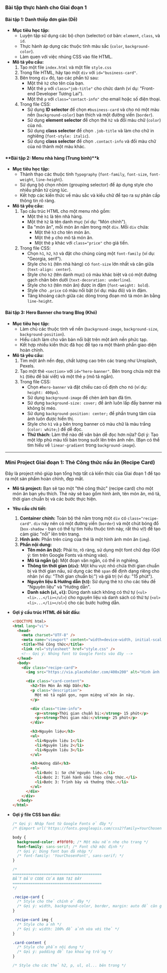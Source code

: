 ### **Bài tập thực hành cho Giai đoạn 1**

#### **Bài tập 1: Danh thiếp đơn giản (Dễ)**

- **Mục tiêu học tập:**
  - Luyện tập sử dụng các bộ chọn (selector) cơ bản: `element`, `class`, và `id`.
  - Thực hành áp dụng các thuộc tính màu sắc (`color`, `background-color`).
  - Làm quen với việc nhúng CSS vào file HTML.
- **Mô tả yêu cầu:**
  1.  Tạo một file `index.html` và một file `style.css`
  2.  Trong file HTML, hãy tạo một `div` với `id="business-card"`.
  3.  Bên trong `div` đó, tạo các phần tử sau:
      - Một thẻ `h2` cho tên của bạn.
      - Một thẻ `p` với `class="job-title"` cho chức danh (ví dụ: "Front-end Developer Tương Lai").
      - Một thẻ `p` với `class="contact-info"` cho email hoặc số điện thoại.
  4.  Trong file CSS:
      - Sử dụng **ID selector** để chọn `#business-card` và cho nó một màu nền (`background-color`) bạn thích và một đường viền (`border`).
      - Sử dụng **element selector** để chọn thẻ `h2` và đổi màu chữ (`color`) của nó.
      - Sử dụng **class selector** để chọn `.job-title` và làm cho chữ in nghiêng (`font-style: italic`).
      - Sử dụng **class selector** để chọn `.contact-info` và đổi màu chữ của nó thành một màu khác.

#### **Bài tập 2: Menu nhà hàng (Trung bình)**k

- **Mục tiêu học tập:**
  - Thành thạo các thuộc tính `Typography` (`font-family`, `font-size`, `font-weight`, `line-height`).
  - Sử dụng bộ chọn nhóm (grouping selector) để áp dụng style cho nhiều phần tử cùng lúc.
  - Kết hợp các kiến thức về màu sắc và kiểu chữ để tạo ra sự phân cấp thông tin rõ ràng.
- **Mô tả yêu cầu:**
  1.  Tạo cấu trúc HTML cho một menu nhỏ gồm:
      - Một thẻ `h1` là tên nhà hàng.
      - Một thẻ `h2` là tên danh mục (ví dụ: "Món chính").
      - Ba "món ăn", mỗi món ăn nằm trong một `div`. Mỗi `div` chứa:
        - Một thẻ `h3` cho tên món ăn.
        - Một thẻ `p` cho mô tả món ăn.
        - Một thẻ `p` khác với `class="price"` cho giá tiền.
  2.  Trong file CSS:
      - Chọn `h1`, `h2`, `h3` và đặt cho chúng cùng một `font-family` (ví dụ: "Georgia, serif").
      - Style cho `h1` (tên nhà hàng) có `font-size` lớn nhất và căn giữa (`text-align: center`).
      - Style cho `h2` (tên danh mục) có màu khác biệt và có một đường gạch chân bên dưới (`text-decoration: underline`).
      - Style cho `h3` (tên món ăn) được in đậm (`font-weight: bold`).
      - Style cho `.price` có màu nổi bật (ví dụ: màu đỏ) và in đậm.
      - Tăng khoảng cách giữa các dòng trong đoạn mô tả món ăn bằng `line-height`.

#### **Bài tập 3: Hero Banner cho trang Blog (Khó)**

- **Mục tiêu học tập:**
  - Làm chủ các thuộc tính về nền (`background-image`, `background-size`, `background-position`).
  - Hiểu cách làm cho văn bản nổi bật trên một ảnh nền phức tạp.
  - Kết hợp nhiều kiến thức đã học để tạo ra một thành phần giao diện hoàn chỉnh.
- **Mô tả yêu cầu:**
  1.  Tìm một ảnh nền đẹp, chất lượng cao trên các trang như Unsplash, Pexels.
  2.  Tạo một thẻ `<section>` với `id="hero-banner"`. Bên trong chứa một thẻ `h1` (tiêu đề bài viết) và một thẻ `p` (mô tả ngắn).
  3.  Trong file CSS:
      - Chọn `#hero-banner` và đặt chiều cao cố định cho nó (ví dụ: `height: 400px`).
      - Sử dụng `background-image` để chèn ảnh bạn đã tìm.
      - Sử dụng `background-size: cover;` để ảnh luôn lấp đầy banner mà không bị méo.
      - Sử dụng `background-position: center;` để phần trung tâm của ảnh luôn được hiển thị.
      - Style cho `h1` và `p` bên trong banner có màu chữ là màu trắng (`color: white;`) để dễ đọc.
      - **Thử thách:** Làm thế nào để văn bản dễ đọc hơn nữa? Gợi ý: Tạo một lớp phủ màu tối bán trong suốt lên trên ảnh nền. (Bạn có thể tìm hiểu về `linear-gradient` trong `background-image`).

---

### **Mini Project Giai đoạn 1: Thẻ Công thức nấu ăn (Recipe Card)**

Đây là project nhỏ giúp bạn tổng hợp tất cả kiến thức của Giai đoạn 1 để tạo ra một sản phẩm hoàn chỉnh, đẹp mắt.

- **Mô tả project:**
  Bạn sẽ tạo một "thẻ công thức" (recipe card) cho một món ăn bạn yêu thích. Thẻ này sẽ bao gồm hình ảnh, tên món ăn, mô tả, thời gian chuẩn bị và các bước thực hiện.

- **Yêu cầu chi tiết:**

  1.  **Container chính:** Toàn bộ thẻ nằm trong một `div` có `class="recipe-card"`. `div` này nên có một đường viền (`border`) và một chút bóng đổ (`box-shadow` - bạn có thể tự tìm hiểu thuộc tính này, rất thú vị!) để tạo cảm giác "nổi" lên trên trang.
  2.  **Hình ảnh:** Phần trên cùng của thẻ là một hình ảnh món ăn (`img`).
  3.  **Phần nội dung:**
      - **Tên món ăn (`h2`):** Phải to, rõ ràng, sử dụng một font chữ đẹp (Gợi ý: tìm trên Google Fonts và nhúng vào).
      - **Mô tả ngắn (`p`):** Một đoạn văn ngắn, có thể in nghiêng.
      - **Thông tin thời gian (`div`):** Một khu vực nhỏ chứa thời gian chuẩn bị và thời gian nấu, sử dụng các thẻ `span` để định dạng riêng cho nhãn (ví dụ: "Thời gian chuẩn bị:") và giá trị (ví dụ: "15 phút").
      - **Nguyên liệu & Hướng dẫn (`h3`):** Sử dụng thẻ `h3` cho các tiêu đề "Nguyên liệu" và "Hướng dẫn".
      - **Danh sách (`ul`, `ol`):** Dùng danh sách không có thứ tự (`<ul><li>...</li></ul>`) cho nguyên liệu và danh sách có thứ tự (`<ol><li>...</li></ol>`) cho các bước hướng dẫn.

- **Gợi ý cấu trúc HTML để bắt đầu:**

  ```html
  <!DOCTYPE html>
  <html lang="vi">
    <head>
      <meta charset="UTF-8" />
      <meta name="viewport" content="width=device-width, initial-scale=1.0" />
      <title>Thẻ Công thức</title>
      <link rel="stylesheet" href="style.css" />
      <!-- Gợi ý: Nhúng font từ Google Fonts vào đây -->
    </head>
    <body>
      <div class="recipe-card">
        <img src="https://via.placeholder.com/400x200" alt="Hình ảnh món ăn" />

        <div class="card-content">
          <h2>Tên Món Ăn Hấp Dẫn</h2>
          <p class="description">
            Một mô tả ngắn gọn, ngon miệng về món ăn này.
          </p>

          <div class="time-info">
            <p><strong>Thời gian chuẩn bị:</strong> 15 phút</p>
            <p><strong>Thời gian nấu:</strong> 25 phút</p>
          </div>

          <h3>Nguyên liệu</h3>
          <ul>
            <li>Nguyên liệu 1</li>
            <li>Nguyên liệu 2</li>
            <li>Nguyên liệu 3</li>
          </ul>

          <h3>Hướng dẫn</h3>
          <ol>
            <li>Bước 1: Sơ chế nguyên liệu.</li>
            <li>Bước 2: Tiến hành nấu theo công thức.</li>
            <li>Bước 3: Trình bày và thưởng thức.</li>
          </ol>
        </div>
      </div>
    </body>
  </html>
  ```

- **Gợi ý file CSS ban đầu:**

  ```css
  /* Gợi ý: Nhập font từ Google Fonts ở đây */
  /* @import url('https://fonts.googleapis.com/css2?family=YourChosenFont&display=swap'); */

  body {
    background-color: #f0f0f0; /* Một màu nền nhẹ cho trang */
    font-family: sans-serif; /* Font chữ mặc định */
    /* Gợi ý: Dùng font bạn đã nhập */
    /* font-family: 'YourChosenFont', sans-serif; */
  }

  /* 
  ========================================
  BẮT ĐẦU CODE CỦA BẠN TẠI ĐÂY
  ========================================
  */

  .recipe-card {
    /* Style cho thẻ chính ở đây */
    /* Gợi ý: width, background-color, border, margin: auto để căn giữa */
  }

  .recipe-card img {
    /* Style cho ảnh */
    /* Gợi ý: width: 100% để ảnh vừa với thẻ */
  }

  .card-content {
    /* Style cho phần nội dung */
    /* Gợi ý: padding để tạo khoảng trống */
  }

  /* Style cho các thẻ h2, p, ul, ol... bên trong */
  ```
